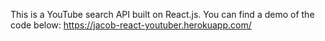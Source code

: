 This is a YouTube search API built on React.js.
You can find a demo of the code below:
https://jacob-react-youtuber.herokuapp.com/
